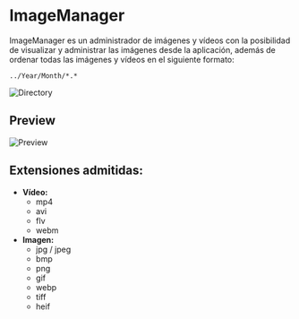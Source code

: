 # ImageManager
ImageManager es un administrador de imágenes y vídeos con la posibilidad de visualizar y administrar las imágenes desde la aplicación, además de ordenar
todas las imágenes y vídeos en el siguiente formato:

    ../Year/Month/*.*
![Directory](https://i.imgur.com/gsU81U0.png)
## Preview
![Preview](https://i.imgur.com/eNDyFLX.png)
## Extensiones admitidas:

 - **Vídeo:**
	 - mp4
	 - avi
	 - flv
	 - webm
 - **Imagen:**
	 - jpg / jpeg
	 - bmp
	 - png
	 - gif
	 - webp
	 - tiff
	 - heif
